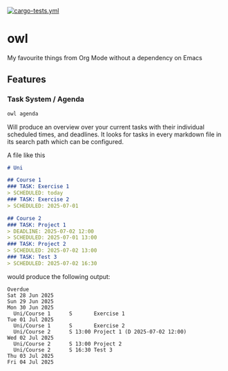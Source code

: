 [![cargo-tests.yml](https://github.com/bendermeister/owl/actions/workflows/rust.yml/badge.svg)](https://github.com/bendermeister/owl/actions/workflows/rust.yml)
# owl
My favourite things from Org Mode without a dependency on Emacs

## Features
### Task System / Agenda
```sh
owl agenda
```
Will produce an overview over your current tasks with their individual
scheduled times, and deadlines. It looks for tasks in every markdown file in
its search path which can be configured.

A file like this

```markdown
# Uni

## Course 1
### TASK: Exercise 1
> SCHEDULED: today
### TASK: Exercise 2
> SCHEDULED: 2025-07-01

## Course 2
### TASK: Project 1
> DEADLINE: 2025-07-02 12:00
> SCHEDULED: 2025-07-01 13:00
### TASK: Project 2
> SCHEDULED: 2025-07-02 13:00
### TASK: Test 3
> SCHEDULED: 2025-07-02 16:30
```

would produce the following output:

```
Overdue
Sat 28 Jun 2025
Sun 29 Jun 2025
Mon 30 Jun 2025
  Uni/Course 1      S       Exercise 1
Tue 01 Jul 2025
  Uni/Course 1      S       Exercise 2
  Uni/Course 2      S 13:00 Project 1 (D 2025-07-02 12:00)
Wed 02 Jul 2025
  Uni/Course 2      S 13:00 Project 2
  Uni/Course 2      S 16:30 Test 3
Thu 03 Jul 2025
Fri 04 Jul 2025
```
